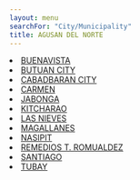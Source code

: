 ```yaml
---
layout: menu
searchFor: "City/Municipality"
title: AGUSAN DEL NORTE
---
```

<li><a class="oID" href="{{site.url}}/citymuni/0201.html" value="AGUSAN DEL NORTE, BUENAVISTA" rel="external">BUENAVISTA</a></li><li><a class="oID" href="{{site.url}}/citymuni/0202.html" value="AGUSAN DEL NORTE, BUTUAN CITY" rel="external">BUTUAN CITY</a></li><li><a class="oID" href="{{site.url}}/citymuni/0203.html" value="AGUSAN DEL NORTE, CABADBARAN CITY" rel="external">CABADBARAN CITY</a></li><li><a class="oID" href="{{site.url}}/citymuni/0204.html" value="AGUSAN DEL NORTE, CARMEN" rel="external">CARMEN</a></li><li><a class="oID" href="{{site.url}}/citymuni/0205.html" value="AGUSAN DEL NORTE, JABONGA" rel="external">JABONGA</a></li><li><a class="oID" href="{{site.url}}/citymuni/0206.html" value="AGUSAN DEL NORTE, KITCHARAO" rel="external">KITCHARAO</a></li><li><a class="oID" href="{{site.url}}/citymuni/0207.html" value="AGUSAN DEL NORTE, LAS NIEVES" rel="external">LAS NIEVES</a></li><li><a class="oID" href="{{site.url}}/citymuni/0208.html" value="AGUSAN DEL NORTE, MAGALLANES" rel="external">MAGALLANES</a></li><li><a class="oID" href="{{site.url}}/citymuni/0209.html" value="AGUSAN DEL NORTE, NASIPIT" rel="external">NASIPIT</a></li><li><a class="oID" href="{{site.url}}/citymuni/0212.html" value="AGUSAN DEL NORTE, REMEDIOS T. ROMUALDEZ" rel="external">REMEDIOS T. ROMUALDEZ</a></li><li><a class="oID" href="{{site.url}}/citymuni/0210.html" value="AGUSAN DEL NORTE, SANTIAGO" rel="external">SANTIAGO</a></li><li><a class="oID" href="{{site.url}}/citymuni/0211.html" value="AGUSAN DEL NORTE, TUBAY" rel="external">TUBAY</a></li>